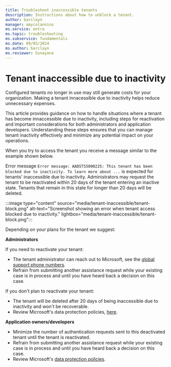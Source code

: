 ```yaml
---
title: Troubleshoot inaccessible tenants 
description: Instructions about how to unblock a tenant.
author: barclayn
manager: amycolannino
ms.service: entra
ms.topic: troubleshooting
ms.subservice: fundamentals
ms.date: 09/03/2024
ms.author: barclayn
ms.reviewer: Sunayana
---
```




# Tenant inaccessible due to inactivity

Configured tenants no longer in use may still generate costs for your organization. Making a tenant innacessible due to inactivity helps reduce unnecessary expenses.

This article provides guidance on how to handle situations where a tenant has become innaccessible due to inactivity, including steps for reactivation and important considerations for both administrators and application developers. Understanding these steps ensures that you can manage tenant inactivity effectively and minimize any potential impact on your operations.

When you try to access the tenant you receive a message similar to the example shown below. 

Error message ```Error message: AADSTS5000225: This tenant has been blocked due to inactivity. To learn more about ...``` is expected for tenants' inaccessible due to inactivity. Administrators may request the tenant to be reactivated within 20 days of the tenant entering an inactive state. Tenants that remain in this state for longer than 20 days will be deleted. 

:::image type="content" source="media/tenant-inaccessible/tenant-block.png" alt-text="Screenshot showing an error when tenant access blocked due to inactivity." lightbox="media/tenant-inaccessible/tenant-block.png":::

Depending on your plans for the tenant we suggest:

**Administrators**

If you need to reactivate your tenant:

- The tenant administrator can reach out to Microsoft, see the [global support phone numbers](https://support.microsoft.com/topic/global-customer-service-phone-numbers-c0389ade-5640-e588-8b0e-28de8afeb3f2).
- Refrain from submitting another assistance request while your existing case is in process and until you have heard back a decision on this case. 

If you don't plan to reactivate your tenant:

- The tenant will be deleted after 20 days of being inaccessible due to inactivity and won't be recoverable.
- Review Microsoft's data protection policies, [here](https://www.microsoft.com/trust-center/privacy/data-management#leave).  

**Application owners/developers**

- Minimize the number of authentication requests sent to this deactivated tenant until the tenant is reactivated.
- Refrain from submitting another assistance request while your existing case is in process and until you have heard back a decision on this case.
- Review Microsoft's [data protection policies](https://www.microsoft.com/trust-center/privacy/data-management#leave).  

